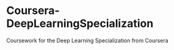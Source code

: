 # Coursera-DeepLearningSpecialization
Coursework for the Deep Learning Specialization from Coursera
